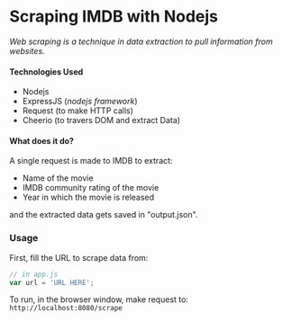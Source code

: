 # Scraping IMDB with Nodejs

*Web scraping is a technique in data extraction to pull information from websites.*

#### Technologies Used
- Nodejs
- ExpressJS (*nodejs framework*)
- Request (to make HTTP calls)
- Cheerio (to travers DOM and extract Data)

#### What does it do?
A single request is made to IMDB to extract:
- Name of the movie
- IMDB community rating of the movie
- Year in which the movie is released

and the extracted data gets saved in "output.json".


### Usage
First, fill the URL to scrape data from:
```javascript
// in app.js
var url = 'URL HERE';
```

To run, in the browser window, make request to:
`http://localhost:8080/scrape`
